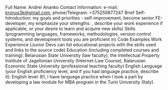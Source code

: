 Full Name: Andrei Ananko
Contact Information: e-mail: kronus3k@gmail.com, phone/Telegram: +375259877247
Brief Self-Introduction: my goals and priorities - self-improvement, become senior FE-developer, my emphasize your strengths: , describe your work experience if applicable, or your desire to learn and acquire new skills)
Skills (programming languages, frameworks, methodologies, version control systems, and development tools you are proficient in)
Code Examples
Work Experience (Junior Devs can list educational projects with the skills used and links to the source code)
Education (including completed courses and training): Belarusian State University (law faculty), the Intellectual Property Institute of Jagellonian University (Internet-Law Course), Balarusian Economic State University (professional teaching faculty)
English Language (your English proficiency level, and if you had language practice, describe it): English level: B1, I have languege practice when I took a part by developing a law module for MBA program in the Turin University (Italy).
